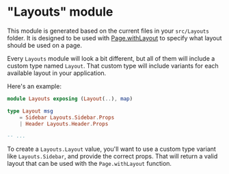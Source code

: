 # "Layouts" module

This module is generated based on the current files in your `src/Layouts` folder. It is designed to be used with [Page.withLayout](/reference/page.html#page-withlayout) to specify what layout should be used on a page.

Every `Layouts` module will look a bit different, but all of them will include a custom type named `Layout`. That custom type will include variants for each available layout in your application.

Here's an example:

```elm
module Layouts exposing (Layout(..), map)

type Layout msg
    = Sidebar Layouts.Sidebar.Props
    | Header Layouts.Header.Props

-- ...
```

To create a `Layouts.Layout` value, you'll want to use a custom type variant like `Layouts.Sidebar`, and provide the correct props. That will return a valid layout that can be used with the `Page.withLayout` function.
